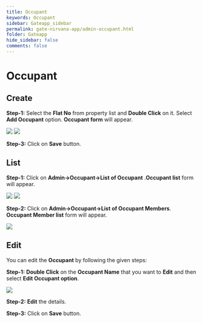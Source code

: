```yaml
---
title: Occupant
keywords: Occupant
sidebar: Gateapp_sidebar
permalink: gate-nirvana-app/admin-occupant.html
folder: Gateapp
hide_sidebar: false
comments: false
---
```

# Occupant

## Create

**Step-1:** Select the **Flat No** from property list and **Double Click** on it. Select **Add Occupant** option. **Occupant form** will appear.

![](/images/Add-Occupant.png)
![](/images/Add-Occupnat-frm.png)

**Step-3:** Click on **Save** button.

## List

**Step-1:**  Click on **Admin->Occupant->List of Occupant** .**Occupant list** form will appear.

![](/images/Occupant-List-Option.png)
![](/images/Occupant-List-Show.png)

**Step-2:**  Click on **Admin->Occupant->List of Occupant Members**. **Occupant Member list** form will appear.

![](/images/Occupant-Members-List.png)

## Edit

You can edit the **Occupant** by following the given steps:

**Step-1:** **Double Click** on the **Occupant Name** that you want to **Edit** and then select **Edit Occupant option**.  

![](/images/Occupant-Edit.png)

**Step-2:**  **Edit** the details.

**Step-3:** Click on **Save** button.     
